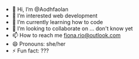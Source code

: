 - 👋 Hi, I’m @Aodhfaolan
- 👀 I’m interested web development 
- 🌱 I’m currently learning how to code
- 💞️ I’m looking to collaborate on ... don't know yet
- 📫 How to reach me fiona.rio@outlook.com
- 😄 Pronouns: she/her
- ⚡ Fun fact: ???

<!---
Aodhfaolan/Aodhfaolan is a ✨ special ✨ repository because its `README.md` (this file) appears on your GitHub profile.
You can click the Preview link to take a look at your changes.
--->
